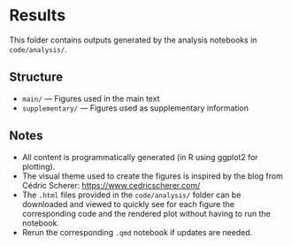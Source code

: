 # Results

This folder contains outputs generated by the analysis notebooks in `code/analysis/`.

## Structure

- `main/` — Figures used in the main text 
- `supplementary/` — Figures used as supplementary information

## Notes
- All content is programmatically generated (in R using ggplot2 for plotting).
- The visual theme used to create the figures is inspired by the blog from Cédric Scherer: https://www.cedricscherer.com/
- The `.html` files provided in the `code/analysis/` folder can be downloaded and viewed to quickly see for each figure the corresponding code and the rendered plot without having to run the notebook.
- Rerun the corresponding `.qmd` notebook if updates are needed.

